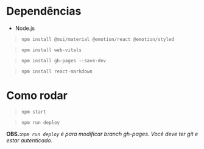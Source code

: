 # Dependências
* Node.js

> `npm install @mui/material @emotion/react @emotion/styled`

> `npm install web-vitals`

> `npm install gh-pages --save-dev`

> `npm install react-markdown`


# Como rodar

> `npm start`

> `npm run deploy`

**OBS.:***`npm run deploy` é para modificar branch gh-pages. Você deve ter git e estar autenticado.*